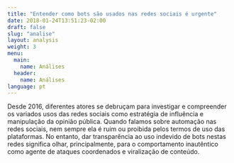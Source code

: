 ```yaml
---
title: "Entender como bots são usados nas redes sociais é urgente"
date: 2018-01-24T13:51:23-02:00
draft: false
slug: "analise"
layout: analysis
weight: 3
menu:
  main:
    name: Análises
  header:
    name: Análises
language: pt
---
```

Desde 2016, diferentes atores se debruçam para investigar e compreender os variados usos das redes sociais como estratégia de influência e manipulação da opinião pública. Quando falamos sobre automação nas redes sociais, nem sempre ela é ruim ou proibida pelos termos de uso das plataformas. No entanto, dar transparência ao uso indevido de bots nestas redes significa olhar, principalmente, para o comportamento inautêntico como agente de ataques coordenados e viralização de conteúdo.
